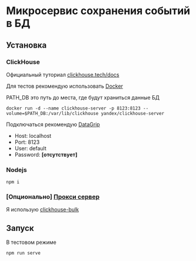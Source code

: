 # Микросервис сохранения событий в БД

## Установка

### ClickHouse
Официальный туториал [clickhouse.tech/docs](https://clickhouse.tech/docs/ru/getting-started/install/)

Для тестов рекомендую использовать [Docker](https://www.docker.com)

PATH_DB это путь до места, где будут храниться данные БД

```
docker run -d --name clickhouse-server -p 8123:8123 --volume=$PATH_DB:/var/lib/clickhouse yandex/clickhouse-server
```

Подключаться рекомендую [DataGrip](https://www.jetbrains.com/datagrip/)
* Host: localhost
* Port: 8123
* User: default
* Password: **[отсутствует]**

### Nodejs

```
npm i
```

### [Опционально] [Прокси сервер](https://clickhouse.tech/docs/ru/interfaces/third-party/proxy/)
Я использую [clickhouse-bulk](https://github.com/nikepan/clickhouse-bulk)

## Запуск
В тестовом режиме
```
npm run serve
```